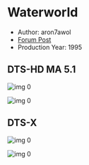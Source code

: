 # Waterworld

* Author: aron7awol
* [Forum Post](https://www.avsforum.com/threads/bass-eq-for-filtered-movies.2995212/post-57622460)
* Production Year: 1995

## DTS-HD MA 5.1

![img 0](https://i.imgur.com/h1Wh8Go.jpg)

![img 0](https://i.imgur.com/AuYBPln.jpg)

## DTS-X

![img 0](https://i.imgur.com/J0VSnIv.jpg)

![img 0](https://i.imgur.com/ajxI8Pt.jpg)

